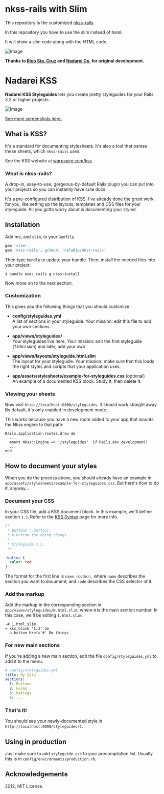 nkss-rails with Slim
====================

This repository is the customized [nkss-rails](https://github.com/nadarei/nkss-rails).

In this repository you have to use the slim instead of haml.

It will show a slim code along with the HTML code.

![Image](https://cloud.githubusercontent.com/assets/1544172/9230044/19335c2e-415b-11e5-9e47-b0b100eba4d8.png)

__Thanks to [Rico Sta. Cruz](https://github.com/rstacruz) and [Nadarei Co.](https://github.com/nadarei) for original development.__

Nadarei KSS
===========

**Nadarei KSS Styleguides** lets you create pretty styleguides for your Rails
3.2 or higher projects.

![Image](https://raw.github.com/nadarei/nkss-rails/misc/sample.jpg)

[See more screenshots here.](https://github.com/nadarei/nkss-rails/tree/misc)

What is KSS?
------------

It's a standard for documenting stylesheets. It's also a tool that parses these
sheets, which `nkss-rails` uses.

See the KSS website at [warpspire.com/kss](http://warpspire.com/kss).

### What is nkss-rails?

A drop-in, easy-to-use, gorgeous-by-default Rails plugin you can put into your
projects so you can instantly have cute docs.

It's a pre-configured distribution of KSS. I've already done the grunt work for
you, like setting up the layouts, templates and CSS files for your styleguide.
All you gotta worry about is documenting your styles!

Installation
------------

Add me, and `slim`, to your `Gemfile`.

~~~ ruby
gem 'slim'
gem 'nkss-rails', github: 'nalabjp/nkss-rails'
~~~

Then type `bundle` to update your bundle. Then, install the needed files into
your project:

~~~ shell
$ bundle exec rails g nkss:install
~~~

Now move on to the next section.

### Customization

This gives you the following things that you should customize:

* __config/styleguides.yml__  
A list of sections in your styleguide. Your
mission: edit this file to add your own sections.

* __app/views/styleguides/__  
Your styleguides live here. Your mission:
edit the first styleguide (*1.html.slim*) and later, add your own.

* __app/views/layouts/styleguide.html.slim__  
The layout for your styleguide. Your mission: make sure that this loads the
right styles and scripts that your
application uses.

* __app/assets/stylesheets/example-for-styleguides.css__ (optional)  
An example of a documented KSS block. Study it, then delete it.

### Viewing your sheets

Now visit `http://localhost:8000/styleguides`. It should work straight away. By
default, it's only enabled in development mode.

This works because you have a new route added to your app that mounts the Nkss
engine to that path:

    Rails.application.routes.draw do
      ...
      mount Nkss::Engine => '/styleguides'  if Rails.env.development?
      ...
    end

How to document your styles
---------------------------

When you do the process above, you should already have an example in
`app/assets/stylesheets/example-for-styleguides.css`. But here's how to do it,
anyway...

### Document your CSS

In your CSS file, add a KSS document block. In this example, we'll define
section `1.3`. Refer to the [KSS Syntax](http://warpspire.com/kss/syntax/) page 
for more info.

~~~ css
/*
 * Buttons (.button):
 * A button for doing things.
 *
 * Styleguide 1.3.
 */

.button {
  color: red
}
~~~

The format for the first line is `name (code):`, where `name` describes the 
section you want to document, and `code` describes the CSS selector of it.

### Add the markup

Add the markup in the corresponding section in
`app/views/styleguides/N.html.slim`, where `N` is the main section number. In
this case, we'll be editing `1.html.slim`.

~~~ slim
-# 1.html.slim
= kss_block '1.3' do
  a.button href='#' Do things
~~~

### For new main sections

If you're adding a new main section, edit the file `config/styleguides.yml` to
add it to the menu.

~~~ yml
# config/styleguides.yml
title: My Site
sections:
  1: Buttons
  2: Forms
  3: Ratings
  4: ...
~~~

### That's it!

You should see your newly-documented style in
`http://localhost:8000/styleguides/1`.

Using in production
-------------------

Just make sure to add `styleguide.css` to your
precompilation list. Usually this is in `config/environments/production.rb`.

Acknowledgements
----------------

2012, MIT License.
